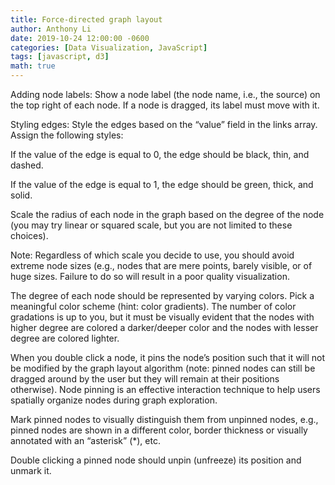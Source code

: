 ```yaml
---
title: Force-directed graph layout
author: Anthony Li
date: 2019-10-24 12:00:00 -0600
categories: [Data Visualization, JavaScript]
tags: [javascript, d3]
math: true
---
```


<script src="//d3js.org/d3.v5.min.js"></script>
<script src="//d3js.org/d3-dsv.v1.min.js"></script>
<script src="//d3js.org/d3-fetch.v1.min.js"></script>
<script src="//d3js.org/d3-color.v1.min.js"></script>
<script src="//d3js.org/d3-interpolate.v1.min.js"></script>
<script src="//d3js.org/d3-scale-chromatic.v1.min.js"></script>
<script src="//unpkg.com/topojson@3"></script>
<script src="//cdnjs.cloudflare.com/ajax/libs/d3-tip/0.9.1/d3-tip.min.js"></script>
<script src="//filedn.com/l6a6JS020EU70J4xNAiVtum/js/2019-10-24-force-directed-graph-layout.js"></script>
<link rel="stylesheet" href="//filedn.com/l6a6JS020EU70J4xNAiVtum/css/2019-10-24-force-directed-graph-layout.css">

Adding node labels: Show a node label (the node name, i.e., the source) on the top right of each node. If a node is dragged, its label must move with it.

Styling edges: Style the edges based on the “value” field in the links array. Assign the following styles:

If the value of the edge is equal to 0, the edge should be black, thin, and dashed.

If the value of the edge is equal to 1, the edge should be green, thick, and solid.

Scale the radius of each node in the graph based on the degree of the node (you may try linear or squared scale, but you are not limited to these choices).

Note: Regardless of which scale you decide to use, you should avoid extreme node sizes (e.g., nodes that are mere points, barely visible, or of huge sizes. Failure to do so will result in a poor quality visualization.

The degree of each node should be represented by varying colors. Pick a meaningful color scheme (hint: color gradients). The number of color gradations is up to you, but it must be visually evident that the nodes with higher degree are colored a darker/deeper color and the nodes with lesser degree are colored lighter.

When you double click a node, it pins the node’s position such that it will not be modified by the graph layout algorithm (note: pinned nodes can still be dragged around by the user but they will remain at their positions otherwise). Node pinning is an effective interaction technique to help users spatially organize nodes during graph exploration.

Mark pinned nodes to visually distinguish them from unpinned nodes, e.g., pinned nodes are shown in a different color, border thickness or visually annotated with an “asterisk” (\*), etc.

Double clicking a pinned node should unpin (unfreeze) its position and unmark it.
